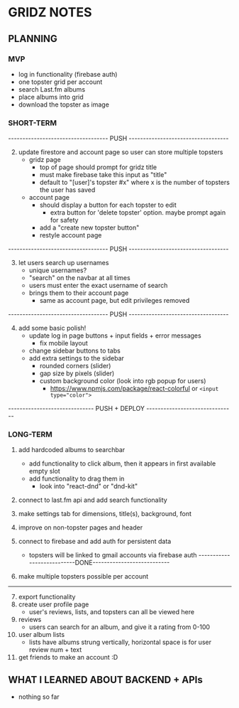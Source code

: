 # GRIDZ NOTES

## PLANNING
### MVP
- log in functionality (firebase auth)
- one topster grid per account
- search  Last.fm albums
- place albums into grid
- download the topster as image


### SHORT-TERM
----------------------------------- PUSH -----------------------------------

2. update firestore and account page so user can store multiple topsters
    - gridz page
        - top of page should prompt for gridz title
        - must make firebase take this input as "title"
        - default to "[user]'s topster #x" where x is the number of topsters the user has saved 
    - account page 
        - should display a button for each topster to edit
            - extra button for 'delete topster' option. maybe prompt again for safety
        - add a "create new topster button"
        - restyle account page
        
----------------------------------- PUSH -----------------------------------

3. let users search up usernames
    - unique usernames?
    - "search" on the navbar at all times
    - users must enter the exact username of search
    - brings them to their account page
        - same as account page, but edit privileges removed

----------------------------------- PUSH -----------------------------------

4. add some basic polish!
    - update log in page buttons + input fields + error messages
        - fix mobile layout
    - change sidebar buttons to tabs
    - add extra settings to the sidebar
        - rounded corners (slider)
        - gap size by pixels (slider)
        - custom background color (look into rgb popup for users)
            - https://www.npmjs.com/package/react-colorful or `<input type="color">`

------------------------------ PUSH + DEPLOY -------------------------------



### LONG-TERM
1. add hardcoded albums to searchbar
    - add functionality to click album, then it appears in first available empty slot
    - add functionality to drag them in
        - look into "react-dnd" or "dnd-kit"
2. connect to last.fm api and add search functionality
3. make settings tab for dimensions, title(s), background, font

4. improve on non-topster pages and header
5. connect to firebase and add auth for persistent data
    - topsters will be linked to gmail accounts via firebase auth
---------------------------DONE---------------------------
6. make multiple topsters possible per account 

---------------------------------------------------------------------------------------------

7. export functionality
8. create user profile page
    - user's reviews, lists, and topsters can all be viewed here
9. reviews
    - users can search for an album, and give it a rating from 0-100
10. user album lists
    - lists have albums strung vertically, horizontal space is for user review num + text
11. get friends to make an account :D


## WHAT I LEARNED ABOUT BACKEND + APIs
- nothing so far